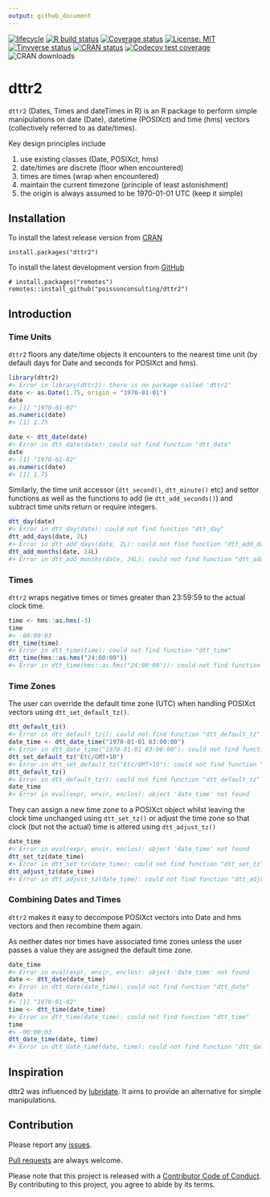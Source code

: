 ```yaml
---
output: github_document
---
```


<!-- README.md is generated from README.Rmd. Please edit that file -->



<!-- badges: start -->
[![lifecycle](https://img.shields.io/badge/lifecycle-maturing-blue.svg)](https://www.tidyverse.org/lifecycle/#maturing)
[![R build status](https://github.com/poissonconsulting/dttr2/workflows/R-CMD-check/badge.svg)](https://github.com/poissonconsulting/dttr2/actions)
[![Coverage status](https://codecov.io/gh/poissonconsulting/dttr2/branch/master/graph/badge.svg)](https://codecov.io/github/poissonconsulting/dttr2?branch=master)
[![License: MIT](https://img.shields.io/badge/License-MIT-green.svg)](https://opensource.org/licenses/MIT)
[![Tinyverse status](https://tinyverse.netlify.com/badge/dttr2)](https://CRAN.R-project.org/package=dttr2)
[![CRAN status](https://www.r-pkg.org/badges/version/dttr2)](https://cran.r-project.org/package=dttr2)
[![Codecov test coverage](https://codecov.io/gh/poissonconsulting/dttr2/branch/master/graph/badge.svg)](https://codecov.io/gh/poissonconsulting/dttr2?branch=master)
![CRAN downloads](http://cranlogs.r-pkg.org/badges/dttr2)
<!-- badges: end -->

# dttr2

`dttr2` (Dates, Times and dateTimes in R) is an R package to perform simple manipulations on date (Date), datetime (POSIXct) and time (hms) vectors (collectively referred to as date/times).

Key design principles include

1. use existing classes (Date, POSIXct, hms)
2. date/times are discrete (floor when encountered)
3. times are times (wrap when encountered)
4. maintain the current timezone (principle of least astonishment)
5. the origin is always assumed to be 1970-01-01 UTC (keep it simple)

## Installation

To install the latest release version from [CRAN](https://cran.r-project.org/package=dttr2)
```
install.packages("dttr2")
```

To install the latest development version from [GitHub](https://github.com/poissonconsulting/dttr2)
```
# install.packages("remotes")
remotes::install_github("poissonconsulting/dttr2")
```

## Introduction

### Time Units

`dttr2` floors any date/time objects it encounters to the nearest time unit (by default days for Date and seconds for POSIXct and hms).


```r
library(dttr2)
#> Error in library(dttr2): there is no package called 'dttr2'
date <- as.Date(1.75, origin = "1970-01-01")
date
#> [1] "1970-01-02"
as.numeric(date)
#> [1] 1.75

date <- dtt_date(date)
#> Error in dtt_date(date): could not find function "dtt_date"
date
#> [1] "1970-01-02"
as.numeric(date)
#> [1] 1.75
```

Similarly, the time unit accessor (`dtt_second()`, `dtt_minute()` etc) and settor functions as well as the functions to add (ie `dtt_add_seconds()`) and subtract time units return or require integers.


```r
dtt_day(date)
#> Error in dtt_day(date): could not find function "dtt_day"
dtt_add_days(date, 2L)
#> Error in dtt_add_days(date, 2L): could not find function "dtt_add_days"
dtt_add_months(date, 24L)
#> Error in dtt_add_months(date, 24L): could not find function "dtt_add_months"
```

### Times

`dttr2` wraps negative times or times greater than 23:59:59 to the actual clock time.


```r
time <- hms::as.hms(-3)
time
#> -00:00:03
dtt_time(time)
#> Error in dtt_time(time): could not find function "dtt_time"
dtt_time(hms::as.hms("24:00:00"))
#> Error in dtt_time(hms::as.hms("24:00:00")): could not find function "dtt_time"
```

### Time Zones

The user can override the default time zone (UTC) when handling POSIXct vectors using `dtt_set_default_tz()`.


```r
dtt_default_tz()
#> Error in dtt_default_tz(): could not find function "dtt_default_tz"
date_time <- dtt_date_time("1970-01-01 03:00:00")
#> Error in dtt_date_time("1970-01-01 03:00:00"): could not find function "dtt_date_time"
dtt_set_default_tz("Etc/GMT+10")
#> Error in dtt_set_default_tz("Etc/GMT+10"): could not find function "dtt_set_default_tz"
dtt_default_tz()
#> Error in dtt_default_tz(): could not find function "dtt_default_tz"
date_time
#> Error in eval(expr, envir, enclos): object 'date_time' not found
```

They can assign a new time zone to a POSIXct object whilst leaving the clock time unchanged using `dtt_set_tz()` or adjust the time zone so that clock (but not the actual) time is altered using `dtt_adjust_tz()` 


```r
date_time
#> Error in eval(expr, envir, enclos): object 'date_time' not found
dtt_set_tz(date_time)
#> Error in dtt_set_tz(date_time): could not find function "dtt_set_tz"
dtt_adjust_tz(date_time)
#> Error in dtt_adjust_tz(date_time): could not find function "dtt_adjust_tz"
```

### Combining Dates and Times

`dttr2` makes it easy to decompose POSIXct vectors into Date and hms vectors and then recombine them again.

As neither dates nor times have associated time zones unless the user passes a value they are assigned the default time zone.


```r
date_time
#> Error in eval(expr, envir, enclos): object 'date_time' not found
date <- dtt_date(date_time)
#> Error in dtt_date(date_time): could not find function "dtt_date"
date
#> [1] "1970-01-02"
time <- dtt_time(date_time)
#> Error in dtt_time(date_time): could not find function "dtt_time"
time
#> -00:00:03
dtt_date_time(date, time)
#> Error in dtt_date_time(date, time): could not find function "dtt_date_time"
```

## Inspiration

dttr2 was influenced by [lubridate](https://lubridate.tidyverse.org).
It aims to provide an alternative for simple manipulations.

## Contribution

Please report any [issues](https://github.com/poissonconsulting/dttr2/issues).

[Pull requests](https://github.com/poissonconsulting/dttr2/pulls) are always welcome.

Please note that this project is released with a [Contributor Code of Conduct](https://poissonconsulting.github.io/dttr2/CODE_OF_CONDUCT.html).
By contributing to this project, you agree to abide by its terms.
